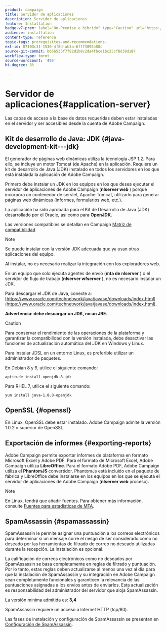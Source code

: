 ```yaml
---
product: campaign
title: Servidor de aplicaciones
description: Servidor de aplicaciones
feature: Installation
badge-v7-prem: label="On-Premise e híbrido" type="Caution" url="https://experienceleague.adobe.com/docs/campaign-classic/using/installing-campaign-classic/architecture-and-hosting-models/hosting-models-lp/hosting-models.html?lang=es" tooltip="Se aplica solo a implementaciones On-premise e híbridas"
audience: installation
content-type: reference
topic-tags: prerequisites-and-recommendations-
exl-id: 87103c31-1530-4f8d-ab3a-6ff73093b80c
source-git-commit: b666535f7f82d1b8c2da4fbce1bc25cf8d39d187
workflow-type: tm+mt
source-wordcount: '495'
ht-degree: 3%

---
```


# Servidor de aplicaciones{#application-server}



Las capas de acceso a la base de datos requeridas deben estar instaladas en el servidor y ser accesibles desde la cuenta de Adobe Campaign.

## Kit de desarrollo de Java: JDK {#java-development-kit---jdk}

El generador de páginas web dinámicas utiliza la tecnología JSP 1.2. Para ello, se incluye un motor Tomcat (de Apache) en la aplicación. Requiere un kit de desarrollo de Java (JDK) instalado en todos los servidores en los que está instalada la aplicación de Adobe Campaign.

Primero debe instalar un JDK en los equipos en los que desea ejecutar el servidor de aplicaciones de Adobe Campaign (**nlserver web** ) porque incorpora un contenedor de servlet, Apache Tomcat, utilizado para generar páginas web dinámicas (informes, formularios web, etc.).

La aplicación ha sido aprobada para el Kit de Desarrollo de Java (JDK) desarrollado por el Oracle, así como para **OpenJDK**.

Las versiones compatibles se detallan en Campaign [Matriz de compatibilidad](../../rn/using/compatibility-matrix.md).

>[!NOTE]
>
>Se puede instalar con la versión JDK adecuada que ya usan otras aplicaciones del equipo.
>  
>Al instalar, no es necesario realizar la integración con los exploradores web.
>
>En un equipo que solo ejecuta agentes de envío (**mta de nlserver** ) o el servidor de flujo de trabajo (**nlserver wfserver** ), no es necesario instalar un JDK.

Para descargar el JDK de Java, conecte a: [https://www.oracle.com/technetwork/java/javase/downloads/index.html](https://www.oracle.com/technetwork/java/javase/downloads/index.html).

**Advertencia: debe descargar un JDK, no un JRE.**

>[!CAUTION]
>
>Para conservar el rendimiento de las operaciones de la plataforma y garantizar la compatibilidad con la versión instalada, debe desactivar las funciones de actualización automática del JDK en Windows y Linux.

Para instalar JDSL en un entorno Linux, es preferible utilizar un administrador de paquetes.

En Debian 8 y 9, utilice el siguiente comando:

```
aptitude install openjdk-8-jdk
```

Para RHEL 7, utilice el siguiente comando:

```
yum install java-1.8.0-openjdk
```

## OpenSSL {#openssl}

En Linux, OpenSSL debe estar instalado. Adobe Campaign admite la versión 1.0.2 o superior de OpenSSL.

## Exportación de informes {#exporting-reports}

Adobe Campaign permite exportar informes de plataforma en formato Microsoft Excel y Adobe PDF. Para el formato de Microsoft Excel, Adobe Campaign utiliza **LibreOffice**. Para el formato Adobe PDF, Adobe Campaign utiliza el **PhantomJS** convertidor. PhantomJs está incluido en el paquete de fábrica y LibreOffice debe instalarse en los equipos en los que se ejecuta el servidor de aplicaciones de Adobe Campaign (**nlserver web** proceso).

>[!NOTE]
>
>En Linux, tendrá que añadir fuentes. Para obtener más información, consulte [Fuentes para estadísticas de MTA](../../installation/using/prerequisites-of-campaign-installation-in-linux.md#fonts-for-mta-statistics).

## SpamAssassin {#spamassassin}

SpamAssassin le permite asignar una puntuación a los correos electrónicos para determinar si un mensaje corre el riesgo de ser considerado como no deseado por las herramientas de filtrado de correo no deseado utilizadas durante la recepción. La instalación es opcional.

La calificación de correos electrónicos como no deseados por SpamAssassin se basa completamente en reglas de filtrado y puntuación. Por lo tanto, estas reglas deben actualizarse al menos una vez al día para que la instalación de SpamAssassin y su integración en Adobe Campaign sean completamente funcionales y garanticen la relevancia de las puntuaciones asignadas a los envíos antes de enviarlos. Esta actualización es responsabilidad del administrador del servidor que aloja SpamAssassin.

La versión mínima admitida es: **3,4**

SpamAssassin requiere un acceso a Internet HTTP (tcp/80).

Las fases de instalación y configuración de SpamAssassin se presentan en [Configuración de SpamAssassin](../../installation/using/configuring-spamassassin.md).
